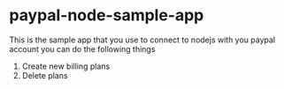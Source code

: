 # paypal-node-sample-app

This is the sample app that you use to connect to nodejs with you paypal account
you can do the following things

1) Create new billing plans
2) Delete plans
